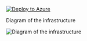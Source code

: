 [![Deploy to Azure](https://aka.ms/deploytoazurebutton)](https://portal.azure.com/#create/Microsoft.Template/uri/https%3A%2F%2Fraw.githubusercontent.com%2Fjimgodden%2FAzure_Networking_Labs%2Fmain%2FSandbox_TrafficManager%2Fsrc%2Fmain.json)


Diagram of the infrastructure

![Diagram of the infrastructure](diagram.drawio.png)
